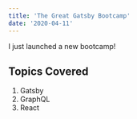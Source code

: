 ```yaml
---
title: 'The Great Gatsby Bootcamp'
date: '2020-04-11'
---
```


I just launched a new bootcamp!

## Topics Covered

1. Gatsby
2. GraphQL
3. React